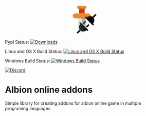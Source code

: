 <p align="center">
    <img src="assets/albion-online-addons.png" width="100">
</p>

Pypi Status: [![Downloads](https://pepy.tech/badge/pyaoaddons)](https://pepy.tech/project/pyaoaddons)

Linux and OS X Build Status: [![Linux and OS X Build Status](https://api.travis-ci.org/mazurwiktor/albion-online-addons.svg)](https://travis-ci.org/mazurwiktor/albion-online-addons)

Windows Build Status: [![Windows Build Status](https://ci.appveyor.com/api/projects/status/cb20jqa5x9vuumi3?svg=true)](https://ci.appveyor.com/project/mazurwiktor/albion-online-addons)

[![Discord](https://discordapp.com/api/guilds/639922572368150552/widget.png?style=banner2)](https://discord.gg/3U2rpyV)

# Albion online addons

Simple library for creating addons for albion online game in multiple programing languages. 
